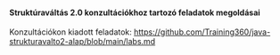 #### Struktúraváltás 2.0 konzultációkhoz tartozó feladatok megoldásai

Konzultációkon kiadott feladatok:
https://github.com/Training360/java-strukturavalto2-alap/blob/main/labs.md
